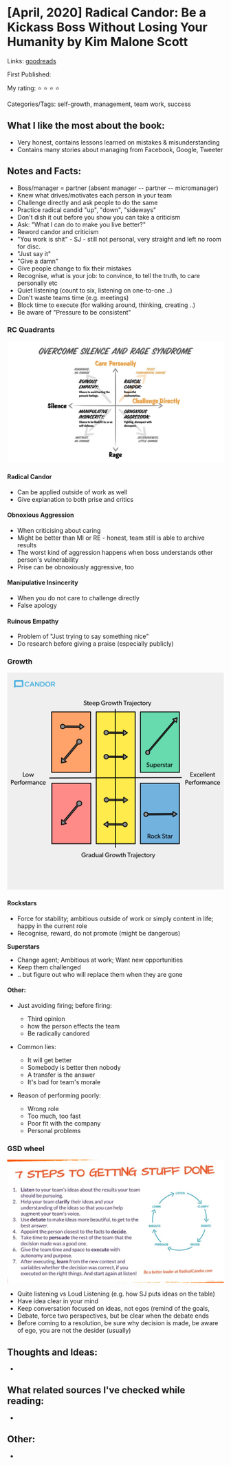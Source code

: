 # \[April, 2020\] Radical Candor: Be a Kickass Boss Without Losing Your Humanity by Kim Malone Scott

Links: [goodreads](https://www.goodreads.com/book/show/29939161-radical-candor?ac=1&from_search=true&qid=Ay9Ug2CHK0&rank=3)

First Published:

My rating: ⭐ ⭐ ⭐ ⭐ 

Categories/Tags: self-growth, management, team work, success 

## What I like the most about the book:

* Very honest, contains lessons learned on mistakes & misunderstanding
* Contains many stories about managing from Facebook, Google, Tweeter  

## Notes and Facts:

* Boss/manager = partner \(absent manager -- partner -- micromanager\)
* Knew what drives/motivates each person in your team 
* Challenge directly and ask people to do the same 
* Practice radical candid "up", "down", "sideways"
* Don't dish it out before you show you can take a criticism 
* Ask: "What I can do to make you live better?"
* Reword candor and criticism 
* "You work is shit" - SJ - still not personal, very straight and left no room for disc.
* "Just say it" 
* "Give a damn"
* Give people change to fix their mistakes 
* Recognise, what is your job: to convince, to tell the truth, to care personally etc 
* Quiet listening \(count to six, listening on one-to-one ..\) 
* Don't waste teams time \(e.g. meetings\)
* Block time to execute \(for walking around, thinking, creating ..\) 
* Be aware of "Pressure to be consistent"

### RC Quadrants

![RC Quadrants](../.gitbook/assets/0-1.jpeg)

#### Radical Candor

* Can be applied outside of work as well 
* Give explanation to both prise and critics

#### Obnoxious Aggression

* When criticising about caring
* Might be better than MI or RE - honest, team still is able to archive results 
* The worst kind of aggression happens when boss understands other person's vulnerability 
* Prise can be obnoxiously aggressive, too 

#### Manipulative Insincerity 

* When you do not care to challenge directly 
* False apology 

#### Ruinous Empathy 

* Problem of "Just trying to say something nice"
* Do research before giving a praise \(especially publicly\) 

### Growth  

![Growth Trajectory vs Performance](../.gitbook/assets/1_uccbfn4ywmfcrnmrgl_4wq.jpeg)

####  Rockstars

* Force for stability; ambitious outside of work or simply content in life; happy in the current role
* Recognise, reward, do not promote \(might be dangerous\) 

**Superstars** 

* Change agent; Ambitious at work; Want new opportunities
* Keep them challenged 
* .. but figure out who will replace them when they are gone 

#### Other:

* Just avoiding firing; before firing: 
  * Third opinion 
  * how the person effects the team
  * Be radically candored
* Common lies: 
  * It will get better
  * Somebody is better then nobody 
  * A transfer is the answer 
  * It's bad for team's morale 
* Reason of performing poorly: 

  * Wrong role
  * Too much, too fast 
  * Poor fit with the company 
  * Personal problems

### GSD wheel 

![](../.gitbook/assets/drzx4owwsaa6tum.jpg)

* Quite listening vs Loud Listening \(e.g. how SJ puts ideas on the table\) 
* Have idea clear in your mind 
* Keep conversation focused on ideas, not egos \(remind of the goals, 
* Debate, force two perspectives, but be clear when the debate ends
* Before coming to a resolution, be sure why decision is made, be aware of ego, you are not the desider \(usually\) 







## Thoughts and Ideas:

-

## What related sources I've checked while reading:

-

## Other:

-

